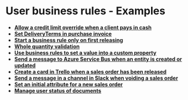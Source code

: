 # User business rules - Examples

- **[Allow a credit limit override when a client pays in cash](credit-limit-override.md)**
- **[Set DeliveryTerms in purchase invoice](set-deliveryterms.md)**
- **[Start a business rule only on first releasing](start-business-rule.md)**
- **[Whole quantity validation](whole-quantity-validation.md)**
- **[Use business rules to set a value into a custom property](set-value-into-custom-property.md)**
- **[Send a message to Azure Service Bus when an entity is created or updated](azure-service-bus-send-message.md)**
- **[Create a card in Trello when a sales order has been released](trello-create-card.md)**
- **[Send a message in a channel in Slack when voiding a sales order](slack-send-message.md)**
- **[Set an initial attribute for a new sales order](sales-order-init-attribute.md)**
- **[Manage user status of documents](manage-user-status.md)**
